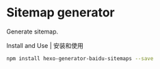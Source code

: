 # Sitemap generator

Generate sitemap.

Install and Use | 安装和使用

```bash
npm install hexo-generator-baidu-sitemaps --save
```
